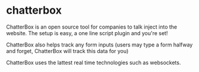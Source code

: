 # chatterbox

ChatterBox is an open source tool for companies to talk inject into the website.  The setup is easy, a one line script plugin and you're set!

ChatterBox also helps track any form inputs (users may type a form halfway and forget, ChatterBox will track this data for you)

ChatterBox uses the lattest real time technologies such as websockets.
